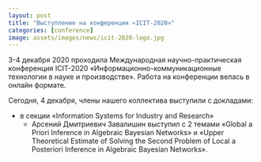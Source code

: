 ```yaml
---
layout: post
title: "Выступление на конференции «ICIT-2020»"
categories: [conference]
image: assets/images/news/icit-2020-logo.jpg
---
```


3-4 декабря 2020 проходила Международная научно-практическая конференция ICIT-2020 «Информационно-коммуникационные технологии в науке и производстве». Работа на конференции велась в онлайн формате.

Сегодня, 4 декабря, члены нашего коллектива выступили с докладами:

+ в секции «Information Systems for Industry and Research»
  + Арсений Дмитриевич Завалишин выступил с 2 темами «Global a Priori Inference in Algebraic Bayesian Networks» и «Upper Theoretical Estimate of Solving the Second Problem of Local a Posteriori Inference in Algebraic Bayesian Networks».